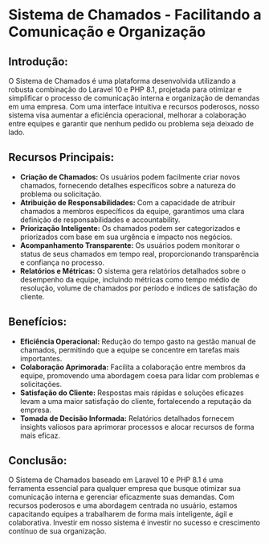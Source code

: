 <!DOCTYPE html>
<html lang="pt-br">
<head>
    <meta charset="UTF-8">
    <meta name="viewport" content="width=device-width, initial-scale=1.0">
</head>
<body>
    <div class="container">
        <h1>Sistema de Chamados - Facilitando a Comunicação e Organização</h1>
        <h2>Introdução:</h2>
        <p>O Sistema de Chamados é uma plataforma desenvolvida utilizando a robusta combinação do Laravel 10 e PHP 8.1, projetada para otimizar e simplificar o processo de comunicação interna e organização de demandas em uma empresa. Com uma interface intuitiva e recursos poderosos, nosso sistema visa aumentar a eficiência operacional, melhorar a colaboração entre equipes e garantir que nenhum pedido ou problema seja deixado de lado.</p>
        <h2>Recursos Principais:</h2>
        <ul>
            <li><strong>Criação de Chamados:</strong> Os usuários podem facilmente criar novos chamados, fornecendo detalhes específicos sobre a natureza do problema ou solicitação.</li>
            <li><strong>Atribuição de Responsabilidades:</strong> Com a capacidade de atribuir chamados a membros específicos da equipe, garantimos uma clara definição de responsabilidades e accountability.</li>
            <li><strong>Priorização Inteligente:</strong> Os chamados podem ser categorizados e priorizados com base em sua urgência e impacto nos negócios.</li>
            <li><strong>Acompanhamento Transparente:</strong> Os usuários podem monitorar o status de seus chamados em tempo real, proporcionando transparência e confiança no processo.</li>
            <li><strong>Relatórios e Métricas:</strong> O sistema gera relatórios detalhados sobre o desempenho da equipe, incluindo métricas como tempo médio de resolução, volume de chamados por período e índices de satisfação do cliente.</li>
        </ul>
        <h2>Benefícios:</h2>
        <ul>
            <li><strong>Eficiência Operacional:</strong> Redução do tempo gasto na gestão manual de chamados, permitindo que a equipe se concentre em tarefas mais importantes.</li>
            <li><strong>Colaboração Aprimorada:</strong> Facilita a colaboração entre membros da equipe, promovendo uma abordagem coesa para lidar com problemas e solicitações.</li>
            <li><strong>Satisfação do Cliente:</strong> Respostas mais rápidas e soluções eficazes levam a uma maior satisfação do cliente, fortalecendo a reputação da empresa.</li>
            <li><strong>Tomada de Decisão Informada:</strong> Relatórios detalhados fornecem insights valiosos para aprimorar processos e alocar recursos de forma mais eficaz.</li>
        </ul>
        <h2>Conclusão:</h2>
        <p>O Sistema de Chamados baseado em Laravel 10 e PHP 8.1 é uma ferramenta essencial para qualquer empresa que busque otimizar sua comunicação interna e gerenciar eficazmente suas demandas. Com recursos poderosos e uma abordagem centrada no usuário, estamos capacitando equipes a trabalharem de forma mais inteligente, ágil e colaborativa. Investir em nosso sistema é investir no sucesso e crescimento contínuo de sua organização.</p>
    </div>
</body>
</html>
